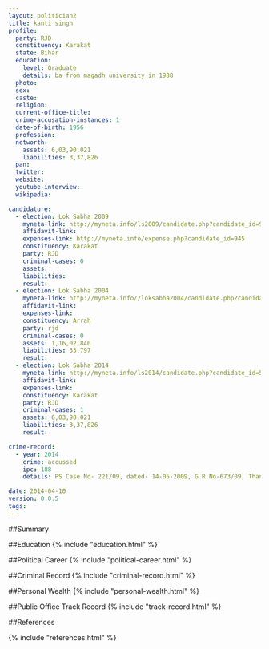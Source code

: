 ```yaml
---
layout: politician2
title: kanti singh
profile: 
  party: RJD
  constituency: Karakat
  state: Bihar
  education: 
    level: Graduate
    details: ba from magadh university in 1988
  photo: 
  sex: 
  caste: 
  religion: 
  current-office-title: 
  crime-accusation-instances: 1
  date-of-birth: 1956
  profession: 
  networth: 
    assets: 6,03,90,021
    liabilities: 3,37,826
  pan: 
  twitter: 
  website: 
  youtube-interview: 
  wikipedia: 

candidature: 
  - election: Lok Sabha 2009
    myneta-link: http://myneta.info/ls2009/candidate.php?candidate_id=945
    affidavit-link: 
    expenses-link: http://myneta.info/expense.php?candidate_id=945
    constituency: Karakat 
    party: RJD
    criminal-cases: 0
    assets: 
    liabilities: 
    result:  
  - election: Lok Sabha 2004
    myneta-link: http://myneta.info//loksabha2004/candidate.php?candidate_id=434
    affidavit-link: 
    expenses-link: 
    constituency: Arrah 
    party: rjd
    criminal-cases: 0
    assets: 1,16,02,840
    liabilities: 33,797
    result:  
  - election: Lok Sabha 2014
    myneta-link: http://myneta.info/ls2014/candidate.php?candidate_id=552
    affidavit-link: 
    expenses-link: 
    constituency: Karakat 
    party: RJD
    criminal-cases: 1
    assets: 6,03,90,021
    liabilities: 3,37,826
    result:  

crime-record: 
  - year: 2014
    crime: accussed
    ipc: 188
    details: PS Case No- 221/09, dated- 14-05-2009, G.R.No-673/09, Thana No-762/2014, Court A.P.Chaudhary 

date: 2014-04-10
version: 0.0.5
tags: 
---
```


##Summary


##Education
{% include "education.html" %}


##Political Career
{% include "political-career.html" %}


##Criminal Record
{% include "criminal-record.html" %}


##Personal Wealth
{% include "personal-wealth.html" %}


##Public Office Track Record
{% include "track-record.html" %}


##References


{% include "references.html" %}
